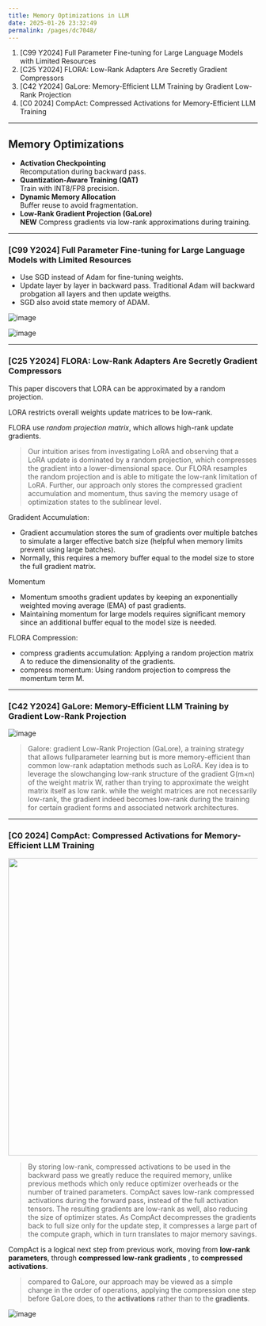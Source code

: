 ```yaml
---
title: Memory Optimizations in LLM
date: 2025-01-26 23:32:49
permalink: /pages/dc7048/
---
```


1. [C99 Y2024] Full Parameter Fine-tuning for Large Language Models with Limited Resources
2. [C25 Y2024] FLORA: Low-Rank Adapters Are Secretly Gradient Compressors
3. [C42 Y2024] GaLore: Memory-Efficient LLM Training by Gradient Low-Rank Projection
4. [C0 2024] CompAct: Compressed Activations for Memory-Efficient LLM Training

---

## **Memory Optimizations**
- **Activation Checkpointing**  
  Recomputation during backward pass.
- **Quantization-Aware Training (QAT)**  
  Train with INT8/FP8 precision.
- **Dynamic Memory Allocation**  
  Buffer reuse to avoid fragmentation.
- **Low-Rank Gradient Projection (GaLore)**  
  **NEW** Compress gradients via low-rank approximations during training.

---

### [C99 Y2024] Full Parameter Fine-tuning for Large Language Models with Limited Resources

- Use SGD instead of Adam for fine-tuning weights.
- Update layer by layer in backward pass. Traditional Adam will backward probgation all layers and then update weigths.
- SGD also avoid state memory of ADAM.

![image](https://github.com/user-attachments/assets/c1e7d018-84e2-49f7-bd74-cdf4edaa0343)

![image](https://github.com/user-attachments/assets/a98a808f-1cb1-4432-b0d0-7c51e9f4ee48)

---

### [C25 Y2024] FLORA: Low-Rank Adapters Are Secretly Gradient Compressors

This paper discovers that LORA can be approximated by a random projection.

LORA restricts overall weights update matrices to be low-rank.

FLORA use *random projection matrix*, which allows high-rank update gradients.

> Our intuition arises from investigating LoRA and observing that a LoRA update is dominated by a random projection, which compresses the gradient into a
lower-dimensional space.
> Our FLORA resamples the random projection and is able to mitigate the low-rank limitation of LoRA. Further, our approach only stores the compressed gradient
accumulation and momentum, thus saving the memory usage of optimization states to the sublinear level.

Gradident Accumulation:
- Gradient accumulation stores the sum of gradients over multiple batches to simulate a larger effective batch size (helpful when memory limits prevent using large batches).
- Normally, this requires a memory buffer equal to the model size to store the full gradient matrix.

Momentum
- Momentum smooths gradient updates by keeping an exponentially weighted moving average (EMA) of past gradients.
- Maintaining momentum for large models requires significant memory since an additional buffer equal to the model size is needed.

FLORA Compression:
- compress gradients accumulation: Applying a random projection matrix A to reduce the dimensionality of the gradients.
- compress momentum: Using random projection to compress the momentum term M.

---

### [C42 Y2024] GaLore: Memory-Efficient LLM Training by Gradient Low-Rank Projection
![image](https://github.com/user-attachments/assets/3ddb7188-8d90-4232-8be1-cb570a74bc56)

> Galore: gradient Low-Rank Projection (GaLore), a training strategy that allows fullparameter learning but is more memory-efficient than common low-rank adaptation  methods such as LoRA.
> Key idea is to leverage the slowchanging low-rank structure of the gradient G(m×n) of the weight matrix W, rather than trying to approximate the weight matrix itself as low rank.
> while the weight matrices are not necessarily low-rank, the gradient indeed becomes low-rank during the training for certain gradient forms and associated network
architectures.

---

### [C0 2024] CompAct: Compressed Activations for Memory-Efficient LLM Training
<img src="https://github.com/user-attachments/assets/37a40cf7-5a3b-4c55-b847-1fb1e9c732a5" style="width:600px;height:auto;">

> By storing low-rank, compressed activations to be used in the backward pass we greatly reduce the required memory, unlike previous methods which only reduce optimizer overheads or the number of trained parameters.
> CompAct saves low-rank compressed activations during the forward pass, instead of the full activation tensors.
> The resulting gradients are low-rank as well, also reducing the size of optimizer states.
> As CompAct decompresses the gradients back to full size only for the update step, it compresses a large part of the compute graph, which in turn translates to major memory savings.

CompAct is a logical next step from previous work, moving from **low-rank parameters**, through **compressed low-rank gradients** , to **compressed activations**.

> compared to GaLore, our approach may be viewed as a simple change in the order of operations, applying the compression one step before GaLore does, to the **activations** rather than to the **gradients**.

![image](https://github.com/user-attachments/assets/c0e05d1b-b19b-4bb0-92df-4842010b6502)


